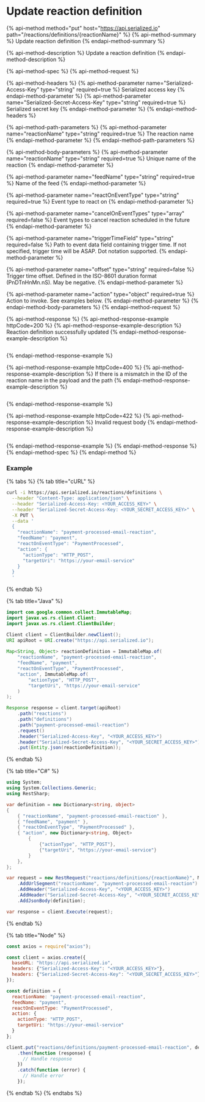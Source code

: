 # Update reaction definition

{% api-method method="put" host="https://api.serialized.io" path="/reactions/definitions/{reactionName}" %}
{% api-method-summary %}
Update reaction definition
{% endapi-method-summary %}

{% api-method-description %}
Update a reaction definition
{% endapi-method-description %}

{% api-method-spec %}
{% api-method-request %}

{% api-method-headers %}
{% api-method-parameter name="Serialized-Access-Key" type="string" required=true %}
Serialized access key
{% endapi-method-parameter %}
{% api-method-parameter name="Serialized-Secret-Access-Key" type="string" required=true %}
Serialized secret key
{% endapi-method-parameter %}
{% endapi-method-headers %}

{% api-method-path-parameters %}
{% api-method-parameter name="reactionName" type="string" required=true %}
The reaction name
{% endapi-method-parameter %}
{% endapi-method-path-parameters %}

{% api-method-body-parameters %}
{% api-method-parameter name="reactionName" type="string" required=true %}
Unique name of the reaction
{% endapi-method-parameter %}

{% api-method-parameter name="feedName" type="string" required=true %}
Name of the feed
{% endapi-method-parameter %}

{% api-method-parameter name="reactOnEventType" type="string" required=true %}
Event type to react on
{% endapi-method-parameter %}

{% api-method-parameter name="cancelOnEventTypes" type="array" required=false %}
Event types to cancel reaction scheduled in the future
{% endapi-method-parameter %}

{% api-method-parameter name="triggerTimeField" type="string" required=false %}
Path to event data field containing trigger time. If not specified, trigger time will be ASAP. Dot notation supported.
{% endapi-method-parameter %}

{% api-method-parameter name="offset" type="string" required=false %}
Trigger time offset. Defined in the ISO-8601 duration format \(PnDTnHnMn.nS\). May be negative.
{% endapi-method-parameter %}

{% api-method-parameter name="action" type="object" required=true %}
Action to invoke. See examples below.
{% endapi-method-parameter %}
{% endapi-method-body-parameters %}
{% endapi-method-request %}

{% api-method-response %}
{% api-method-response-example httpCode=200 %}
{% api-method-response-example-description %}
Reaction definition successfully updated
{% endapi-method-response-example-description %}

```javascript

```
{% endapi-method-response-example %}

{% api-method-response-example httpCode=400 %}
{% api-method-response-example-description %}
If there is a mismatch in the ID of the reaction name in the payload and the path
{% endapi-method-response-example-description %}

```text

```
{% endapi-method-response-example %}

{% api-method-response-example httpCode=422 %}
{% api-method-response-example-description %}
Invalid request body
{% endapi-method-response-example-description %}

```text

```
{% endapi-method-response-example %}
{% endapi-method-response %}
{% endapi-method-spec %}
{% endapi-method %}

### Example

{% tabs %}
{% tab title="cURL" %}
```bash
curl -i https://api.serialized.io/reactions/definitions \
  --header "Content-Type: application/json" \
  --header "Serialized-Access-Key: <YOUR_ACCESS_KEY>" \
  --header "Serialized-Secret-Access-Key: <YOUR_SECRET_ACCESS_KEY>" \
  -X PUT \
  --data '
  {
    "reactionName": "payment-processed-email-reaction",
    "feedName": "payment",
    "reactOnEventType": "PaymentProcessed",
    "action": {
      "actionType": "HTTP_POST",
      "targetUri": "https://your-email-service"
    }
  }
  '
```
{% endtab %}

{% tab title="Java" %}
```java
import com.google.common.collect.ImmutableMap;
import javax.ws.rs.client.Client;
import javax.ws.rs.client.ClientBuilder;

Client client = ClientBuilder.newClient();
URI apiRoot = URI.create("https://api.serialized.io");
    
Map<String, Object> reactionDefinition = ImmutableMap.of(
    "reactionName", "payment-processed-email-reaction",
    "feedName", "payment",
    "reactOnEventType", "PaymentProcessed",
    "action", ImmutableMap.of(
        "actionType", "HTTP_POST",
        "targetUri", "https://your-email-service"
    )
);

Response response = client.target(apiRoot)
    .path("reactions")
    .path("definitions")
    .path("payment-processed-email-reaction")
    .request()
    .header("Serialized-Access-Key", "<YOUR_ACCESS_KEY>")
    .header("Serialized-Secret-Access-Key", "<YOUR_SECRET_ACCESS_KEY>")
    .put(Entity.json(reactionDefinition));
```
{% endtab %}

{% tab title="C\#" %}
```csharp
using System;
using System.Collections.Generic;
using RestSharp;

var definition = new Dictionary<string, object>
{
    { "reactionName", "payment-processed-email-reaction" },
    { "feedName", "payment" },
    { "reactOnEventType", "PaymentProcessed" },
    { "action", new Dictionary<string, Object>
        {
            {"actionType", "HTTP_POST"},
            {"targetUri", "https://your-email-service"}
        }
    },
};

var request = new RestRequest("reactions/definitions/{reactionName}", Method.PUT)
    .AddUrlSegment("reactionName", "payment-processed-email-reaction")
    .AddHeader("Serialized-Access-Key", "<YOUR_ACCESS_KEY>")
    .AddHeader("Serialized-Secret-Access-Key", "<YOUR_SECRET_ACCESS_KEY>");
    .AddJsonBody(definition);

var response = client.Execute(request);
```
{% endtab %}

{% tab title="Node" %}
```javascript
const axios = require("axios");

const client = axios.create({
  baseURL: "https://api.serialized.io",
  headers: {"Serialized-Access-Key": "<YOUR_ACCESS_KEY>"},
  headers: {"Serialized-Secret-Access-Key": "<YOUR_SECRET_ACCESS_KEY>"}
});

const definition = {
  reactionName: "payment-processed-email-reaction",
  feedName: "payment",
  reactOnEventType: "PaymentProcessed",
  action: {
    actionType: "HTTP_POST",
    targetUri: "https://your-email-service"
  }
};

client.put("reactions/definitions/payment-processed-email-reaction", definition)
    .then(function (response) {
      // Handle response
    })
    .catch(function (error) {
      // Handle error
    });
```
{% endtab %}
{% endtabs %}

